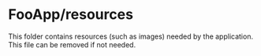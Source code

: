 # FooApp/resources

This folder contains resources (such as images) needed by the application. This file can
be removed if not needed.
